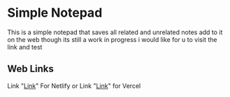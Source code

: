 # Simple Notepad

This is a simple notepad that saves all related and unrelated notes add to it on the web though its still a work in progress i would like for u to visit the link and test

## Web Links
Link "[Link](https://6896456c2be61a7e291f4fc4--notepald.netlify.app/)" For Netlify or Link "[Link](https://simple-notepad-tau.vercel.app/)" for Vercel
